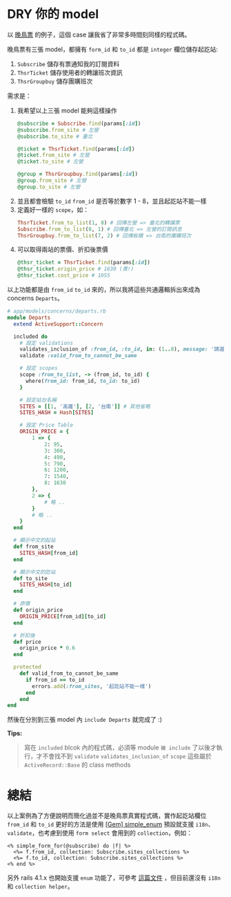# DRY 你的 model

以 [晚鳥票](https://www.latebird.co) 的例子，這個 case 讓我省了非常多時間刻同樣的程式碼。

晚鳥票有三張 model，都擁有 `form_id` 和 `to_id` 都是 `integer` 欄位儲存起訖站:

1. `Subscribe` 儲存有票通知我的訂閱資料
2. `ThsrTicket` 儲存使用者的轉讓班次資訊
3. `ThsrGroupbuy` 儲存團購班次

需求是：

1. 我希望以上三張 model 能夠這樣操作
    ```ruby
    @subscribe = Subscribe.find(params[:id])
    @subscribe.from_site # 左營
    @subscribe.to_site # 臺北

    @ticket = ThsrTicket.find(params[:id])
    @ticket.from_site # 左營
    @ticket.to_site # 左營

    @group = ThsrGroupbuy.find(params[:id])
    @group.from_site # 左營
    @group.to_site # 左營
    ```
2. 並且都會檢驗 `to_id` `from_id` 是否等於數字 1 - 8，並且起訖站不能一樣
3. 定義好一樣的 `scope`，如：
    ```ruby
    ThsrTicket.from_to_list(1, 8) # 回傳左營 => 臺北的轉讓票
    Subscribe.from_to_list(8, 1) # 回傳臺北 => 左營的訂閱訊息
    ThsrGroupbuy.from_to_list(7, 2) # 回傳板橋 => 台南的團購班次
    ```
4. 可以取得兩站的票價、折扣後票價
    ```ruby
    @thsr_ticket = ThsrTicket.find(params[:id])
    @thsr_ticket.origin_price # 1630 (貴!)
    @thsr_ticket.cost_price # 1055
    ```

以上功能都是由 `from_id` `to_id` 來的，所以我將這些共通邏輯拆出來成為 concerns `Departs`。

```ruby
# app/models/concerns/departs.rb
module Departs
  extend ActiveSupport::Concern

  included do
    # 設定 validations
    validates_inclusion_of :from_id, :to_id, in: (1..8), message: '請選擇站台'
    validate :valid_from_to_cannot_be_same

    # 設定 scopes
    scope :from_to_list, -> (from_id, to_id) {
      where(from_id: from_id, to_id: to_id)
    }

    # 設定站台名稱
    SITES = [[1, '高雄'], [2, '台南']] # 其他省略
    SITES_HASH = Hash[SITES]

    # 設定 Price Table
    ORIGIN_PRICE = {
        1 => {
            2: 95,
            3: 300,
            4: 490,
            5: 790,
            6: 1200,
            7: 1540,
            8: 1630
        },
        2 => {
            # 略 ..
        }
        # 略 ..
    }
  end

  # 顯示中文的起站
  def from_site
    SITES_HASH[from_id]
  end

  # 顯示中文的訖站
  def to_site
    SITES_HASH[to_id]
  end

  # 原價
  def origin_price
    ORIGIN_PRICE[from_id][to_id]
  end

  # 折扣後
  def price
    origin_price * 0.6
  end

  protected
    def valid_from_to_cannot_be_same
      if from_id == to_id
        errors.add(:from_sites, '起訖站不能一樣')
      end
    end
end
```

然後在分別到三張 model 內 `include Departs` 就完成了 :)


**Tips:**

> 寫在 `included` blcok 內的程式碼，必須等 module `被 include` 了以後才執行，才不會找不到 `validate` `validates_inclusion_of` `scope` 這些屬於 `ActiveRecord::Base` 的 class methods


# 總結

以上案例為了方便說明而簡化過並不是晚鳥票真實程式碼，實作起訖站欄位 `from_id` 和 `to_id` 更好的方法是使用 [[Gem] simple_enum](https://github.com/lwe/simple_enum) 預設就支援 `i18n`、`validate`，也考慮到使用 `form select` 會用到的 `collection`，例如：

```erb
<% simple_form_for(@subscribe) do |f| %>
  <%= f.from_id, collection: Subscribe.sites_collections %>
  <%= f.to_id, collection: Subscribe.sites_collections %>
<% end %>
```

另外 rails 4.1.x 也開始支援 `enum` 功能了，可參考 [這篇文件](http://edgeapi.rubyonrails.org/classes/ActiveRecord/Enum.html) ，但目前還沒有 `i18n` 和 `collection helper`。
